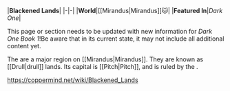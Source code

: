 |**Blackened Lands**|
|-|-|
|**World**|[[Mirandus\|Mirandus]]🐱︎|
|**Featured In**|*Dark One*|

This page or section needs to be updated with new information for *Dark One Book 1*!Be aware that in its current state, it may not include all additional content yet.

The  are a major region on [[Mirandus\|Mirandus]]. They are known as [[Drull\|drull]] lands. Its capital is [[Pitch\|Pitch]], and is ruled by the .



https://coppermind.net/wiki/Blackened_Lands